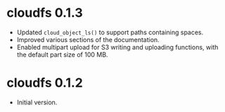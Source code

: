 # cloudfs 0.1.3

* Updated `cloud_object_ls()` to support paths containing spaces.
* Improved various sections of the documentation.
* Enabled multipart upload for S3 writing and uploading functions, with the 
default part size of 100 MB.

# cloudfs 0.1.2

* Initial version.
